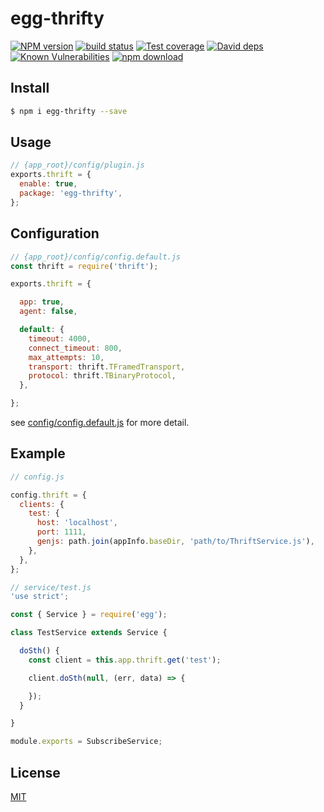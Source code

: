 # egg-thrifty

[![NPM version][npm-image]][npm-url]
[![build status][travis-image]][travis-url]
[![Test coverage][codecov-image]][codecov-url]
[![David deps][david-image]][david-url]
[![Known Vulnerabilities][snyk-image]][snyk-url]
[![npm download][download-image]][download-url]

[npm-image]: https://img.shields.io/npm/v/egg-thrifty.svg?style=flat-square
[npm-url]: https://npmjs.org/package/egg-thrifty
[travis-image]: https://img.shields.io/travis/shawjia/egg-thrifty.svg?style=flat-square
[travis-url]: https://travis-ci.org/shawjia/egg-thrifty
[codecov-image]: https://img.shields.io/codecov/c/github/shawjia/egg-thrifty.svg?style=flat-square
[codecov-url]: https://codecov.io/github/shawjia/egg-thrifty?branch=master
[david-image]: https://img.shields.io/david/shawjia/egg-thrifty.svg?style=flat-square
[david-url]: https://david-dm.org/shawjia/egg-thrifty
[snyk-image]: https://snyk.io/test/npm/egg-thrifty/badge.svg?style=flat-square
[snyk-url]: https://snyk.io/test/npm/egg-thrifty
[download-image]: https://img.shields.io/npm/dm/egg-thrifty.svg?style=flat-square
[download-url]: https://npmjs.org/package/egg-thrifty

<!--
Description here.
-->

## Install

```bash
$ npm i egg-thrifty --save
```

## Usage

```js
// {app_root}/config/plugin.js
exports.thrift = {
  enable: true,
  package: 'egg-thrifty',
};
```

## Configuration

```js
// {app_root}/config/config.default.js
const thrift = require('thrift');

exports.thrift = {

  app: true,
  agent: false,

  default: {
    timeout: 4000,
    connect_timeout: 800,
    max_attempts: 10,
    transport: thrift.TFramedTransport,
    protocol: thrift.TBinaryProtocol,
  },

};
```

see [config/config.default.js](config/config.default.js) for more detail.

## Example

```js
// config.js

config.thrift = {
  clients: {
    test: {
      host: 'localhost',
      port: 1111,
      genjs: path.join(appInfo.baseDir, 'path/to/ThriftService.js'),
    },
  },
};

// service/test.js
'use strict';

const { Service } = require('egg');

class TestService extends Service {

  doSth() {
    const client = this.app.thrift.get('test');

    client.doSth(null, (err, data) => {

    });
  }

}

module.exports = SubscribeService;


```


## License

[MIT](LICENSE)
